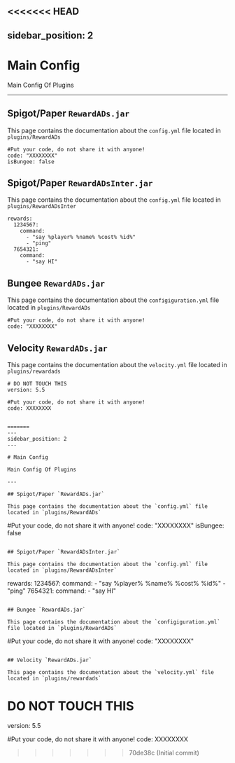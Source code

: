 <<<<<<< HEAD
---
sidebar_position: 2
---

# Main Config

Main Config Of Plugins

---

## Spigot/Paper `RewardADs.jar`

This page contains the documentation about the `config.yml` file located in `plugins/RewardADs`

```
#Put your code, do not share it with anyone!
code: "XXXXXXXX"
isBungee: false

```

## Spigot/Paper `RewardADsInter.jar`

This page contains the documentation about the `config.yml` file located in `plugins/RewardADsInter`

```
rewards:
  1234567:
    command:
      - "say %player% %name% %cost% %id%"
      - "ping"
  7654321:
    command:
      - "say HI"

```

## Bungee `RewardADs.jar`

This page contains the documentation about the `configiguration.yml` file located in `plugins/RewardADs`

```
#Put your code, do not share it with anyone!
code: "XXXXXXXX"

```

## Velocity `RewardADs.jar`

This page contains the documentation about the `velocity.yml` file located in `plugins/rewardads`

```
# DO NOT TOUCH THIS
version: 5.5

#Put your code, do not share it with anyone!
code: XXXXXXXX


=======
---
sidebar_position: 2
---

# Main Config

Main Config Of Plugins

---

## Spigot/Paper `RewardADs.jar`

This page contains the documentation about the `config.yml` file located in `plugins/RewardADs`

```
#Put your code, do not share it with anyone!
code: "XXXXXXXX"
isBungee: false

```

## Spigot/Paper `RewardADsInter.jar`

This page contains the documentation about the `config.yml` file located in `plugins/RewardADsInter`

```
rewards:
  1234567:
    command:
      - "say %player% %name% %cost% %id%"
      - "ping"
  7654321:
    command:
      - "say HI"

```

## Bungee `RewardADs.jar`

This page contains the documentation about the `configiguration.yml` file located in `plugins/RewardADs`

```
#Put your code, do not share it with anyone!
code: "XXXXXXXX"

```

## Velocity `RewardADs.jar`

This page contains the documentation about the `velocity.yml` file located in `plugins/rewardads`

```
# DO NOT TOUCH THIS
version: 5.5

#Put your code, do not share it with anyone!
code: XXXXXXXX


>>>>>>> 70de38c (Initial commit)
```